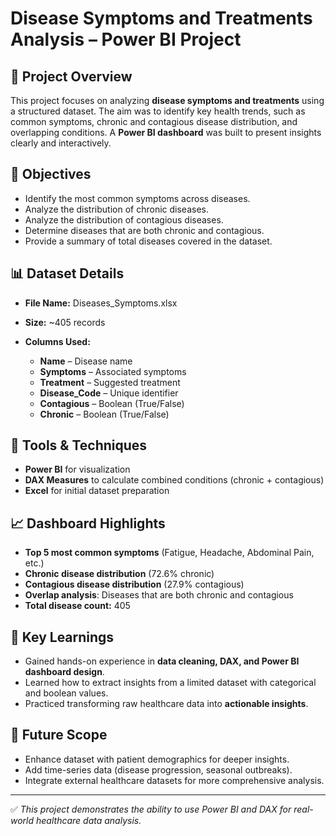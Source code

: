 # Disease Symptoms and Treatments Analysis – Power BI Project

## 📌 Project Overview

This project focuses on analyzing **disease symptoms and treatments** using a structured dataset. The aim was to identify key health trends, such as common symptoms, chronic and contagious disease distribution, and overlapping conditions. A **Power BI dashboard** was built to present insights clearly and interactively.

## 🎯 Objectives

* Identify the most common symptoms across diseases.
* Analyze the distribution of chronic diseases.
* Analyze the distribution of contagious diseases.
* Determine diseases that are both chronic and contagious.
* Provide a summary of total diseases covered in the dataset.

## 📊 Dataset Details

* **File Name:** Diseases_Symptoms.xlsx
* **Size:** ~405 records
* **Columns Used:**

  * **Name** – Disease name
  * **Symptoms** – Associated symptoms
  * **Treatment** – Suggested treatment
  * **Disease_Code** – Unique identifier
  * **Contagious** – Boolean (True/False)
  * **Chronic** – Boolean (True/False)

## 🔧 Tools & Techniques

* **Power BI** for visualization
* **DAX Measures** to calculate combined conditions (chronic + contagious)
* **Excel** for initial dataset preparation

## 📈 Dashboard Highlights

* **Top 5 most common symptoms** (Fatigue, Headache, Abdominal Pain, etc.)
* **Chronic disease distribution** (72.6% chronic)
* **Contagious disease distribution** (27.9% contagious)
* **Overlap analysis**: Diseases that are both chronic and contagious
* **Total disease count:** 405

## 🚀 Key Learnings

* Gained hands-on experience in **data cleaning, DAX, and Power BI dashboard design**.
* Learned how to extract insights from a limited dataset with categorical and boolean values.
* Practiced transforming raw healthcare data into **actionable insights**.

## 📌 Future Scope

* Enhance dataset with patient demographics for deeper insights.
* Add time-series data (disease progression, seasonal outbreaks).
* Integrate external healthcare datasets for more comprehensive analysis.

---

✅ *This project demonstrates the ability to use Power BI and DAX for real-world healthcare data analysis.*




